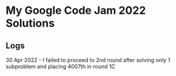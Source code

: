 # My Google Code Jam 2022 Solutions

## Logs

30 Apr 2022 - I failed to proceed to 2nd round after solving only 1 subproblem and placing 4007th in round 1C